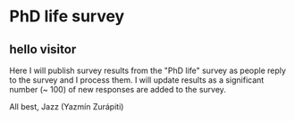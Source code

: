 # PhD life survey



## hello visitor

Here I will publish survey results from the "PhD life" survey as people reply to the survey and I process them. 
I will update results as a significant number (~ 100) of new responses are added to the survey.

All best, 
Jazz (Yazmín Zurápiti)
